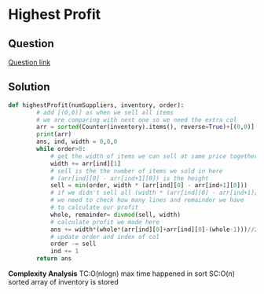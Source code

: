 # Highest Profit

## Question

[Question link](https://leetcode.com/discuss/interview-question/1092472/Amazon-or-OA-or-highest-profit)

## Solution


```python
def highestProfit(numSuppliers, inventory, order):
        # add [(0,0)] as when we sell all items
        # we are comparing with next one so we need the extra col
        arr = sorted(Counter(inventory).items(), reverse=True)+[(0,0)]
        print(arr)
        ans, ind, width = 0,0,0
        while order>0:
            # get the width of items we can sell at same price together
            width += arr[ind][1]
            # sell is the the number of items we sold in here
            # (arr[ind][0] - arr[ind+1][0]) is the height
            sell = min(order, width * (arr[ind][0] - arr[ind+1][0]))
            # if we didn't sell all (width * (arr[ind][0] - arr[ind+1][0])),
            # we need to check how many lines and remainder we have
            # to calculate our profit
            whole, remainder= divmod(sell, width)
            # calculate profit we made here
            ans += width*(whole*(arr[ind][0]+arr[ind][0]-(whole-1)))//2 + remainder*(arr[ind][0]-whole)
            # update order and index of col
            order -= sell
            ind += 1
        return ans 
```

**Complexity Analysis**
TC:O(nlogn) max time happened in sort
SC:O(n) sorted array of inventory is stored
